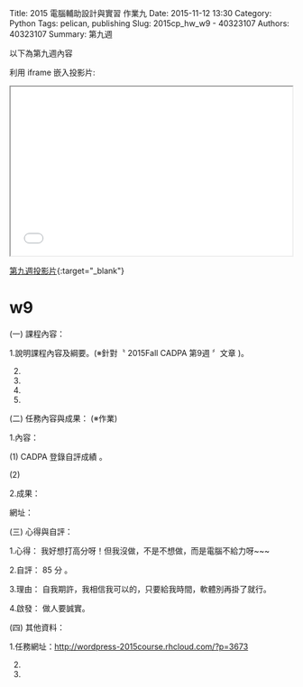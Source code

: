 Title: 2015 電腦輔助設計與實習 作業九
Date: 2015-11-12 13:30
Category: Python
Tags: pelican, publishing
Slug: 2015cp_hw_w9 -  40323107
Authors: 40323107
Summary: 第九週

以下為第九週內容

利用 iframe 嵌入投影片:

<iframe src="simplest9.html" width="500" height="300"></iframe>

[第九週投影片](simplest9.html){:target="_blank"}

w9
============

(一) 課程內容：

1.說明課程內容及綱要。(※針對〝 2015Fall CADPA 第9週 〞文章 )。

2.

3.

4.

5.

(二) 任務內容與成果： (※作業)

1.內容：

(1) CADPA 登錄自評成績 。

(2)

2.成果：

網址：

(三) 心得與自評：

1.心得：   我好想打高分呀！但我沒做，不是不想做，而是電腦不給力呀~~~ 

2.自評： 85 分 。

3.理由： 自我期許，我相信我可以的，只要給我時間，軟體別再掛了就行。

4.啟發： 做人要誠實。

(四) 其他資料：

1.任務網址：http://wordpress-2015course.rhcloud.com/?p=3673

2.

3.